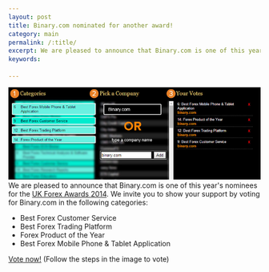 ```yaml
---
layout: post
title: Binary.com nominated for another award!
category: main
permalink: /:title/
excerpt: We are pleased to announce that Binary.com is one of this year's nominees for the UK Forex Awards 2014.
keywords:

---
```

![](/post_images/7799451_orig.jpg)
We are pleased to announce that Binary.com is one of this year's nominees for the [UK Forex Awards 2014](http://info.binary.com/ukfxaward14). We invite you to show your support by voting for Binary.com in the following categories:

* Best Forex Customer Service
* Best Forex Trading Platform
* Forex Product of the Year
* Best Forex Mobile Phone & Tablet Application


[Vote now!](http://info.binary.com/ukfxaward14) (Follow the steps in the image to vote)
